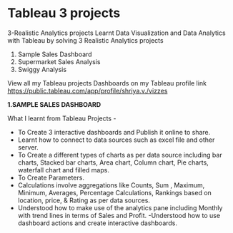 # Tableau 3 projects
3-Realistic Analytics projects
Learnt Data Visualization and Data Analytics with Tableau by solving 3 Realistic Analytics projects

1. Sample Sales Dashboard
2. Supermarket Sales Analysis
3. Swiggy Analysis

View all my Tableau projects Dashboards on my Tableau profile link
https://public.tableau.com/app/profile/shriya.v./vizzes

**1.SAMPLE SALES DASHBOARD**


What I learnt from Tableau Projects -
- To Create 3 interactive dashboards and Publish it online to share.
- Learnt how to connect to data sources such as excel file and other server.
- To Create a different types of charts  as per data source including bar charts, Stacked bar charts, Area chart, Column chart, Pie charts, waterfall chart and filled maps.
- To Create Parameters.
- Calculations involve aggregations like Counts, Sum , Maximum, Minimum, Averages, Percentage Calculations, Rankings based on location, price, & Rating as per data sources.
- Understood how to make use of the analytics pane including Monthly with trend lines in terms of Sales and Profit.
-Understood how to use dashboard actions and create interactive dashboards.



